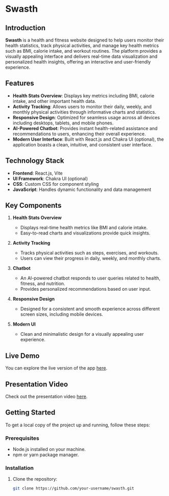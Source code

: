 # Swasth

## Introduction

**Swasth** is a health and fitness website designed to help users monitor their health statistics, track physical activities, and manage key health metrics such as BMI, calorie intake, and workout routines. The platform provides a visually appealing interface and delivers real-time data visualization and personalized health insights, offering an interactive and user-friendly experience.

## Features

- **Health Stats Overview**: Displays key metrics including BMI, calorie intake, and other important health data.
- **Activity Tracking**: Allows users to monitor their daily, weekly, and monthly physical activities through informative charts and statistics.
- **Responsive Design**: Optimized for seamless usage across all devices including desktops, tablets, and mobile phones.
- **AI-Powered Chatbot**: Provides instant health-related assistance and recommendations to users, enhancing their overall experience.
- **Modern User Interface**: Built with React.js and Chakra UI (optional), the application boasts a clean, intuitive, and consistent user interface.

## Technology Stack

- **Frontend**: React.js, Vite
- **UI Framework**: Chakra UI (optional)
- **CSS**: Custom CSS for component styling
- **JavaScript**: Handles dynamic functionality and data management

## Key Components

1. **Health Stats Overview**
   - Displays real-time health metrics like BMI and calorie intake.
   - Easy-to-read charts and visualizations provide quick insights.

2. **Activity Tracking**
   - Tracks physical activities such as steps, exercises, and workouts.
   - Users can view their progress in daily, weekly, and monthly charts.

3. **Chatbot**
   - An AI-powered chatbot responds to user queries related to health, fitness, and nutrition.
   - Provides personalized recommendations based on user input.
   
4. **Responsive Design**
   - Designed for a consistent and smooth experience across different screen sizes, including mobile devices.
   
5. **Modern UI**
   - Clean and minimalistic design for a visually appealing user experience.

## Live Demo

You can explore the live version of the app [here]([https://extraordinary-entremet-c0883a.netlify.app/](https://leafy-klepon-dc5a44.netlify.app/Main/MealWrapper)).

## Presentation Video

Check out the presentation video [here](https://youtu.be/SUiFYgLXLRQ).

## Getting Started

To get a local copy of the project up and running, follow these steps:

### Prerequisites
- Node.js installed on your machine.
- npm or yarn package manager.

### Installation

1. Clone the repository:

   ```bash
   git clone https://github.com/your-username/swasth.git
